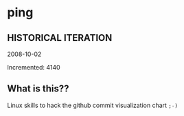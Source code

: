 # ping

## HISTORICAL ITERATION
2008-10-02

Incremented: 4140

## What is this?? 
Linux skills to hack the github commit visualization chart `;-)`
